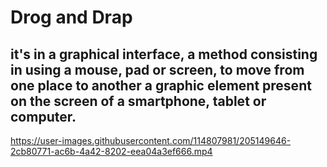 # Drog and Drap 
## it's in a graphical interface, a method consisting in using a mouse, pad or screen, to move from one place to another a graphic element present on the screen of a smartphone, tablet or computer.
https://user-images.githubusercontent.com/114807981/205149646-2cb80771-ac6b-4a42-8202-eea04a3ef666.mp4

